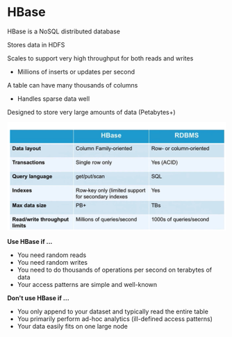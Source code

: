 # HBase

HBase is a NoSQL distributed database

Stores data in HDFS

Scales to support very high throughput for both reads and writes

* Millions of inserts or updates per second

A table can have many thousands of columns

* Handles sparse data well

Designed to store very large amounts of data \(Petabytes+\)

![](../.gitbook/assets/image%20%2813%29.png)

**Use HBase if ...**

* You need random reads
* You need random writes
* You need to do thousands of operations per second on terabytes of data
* Your access patterns are simple and well-known

**Don't use HBase if ...**

* You only append to your dataset and typically read the entire table
* You primarily perform ad-hoc analytics \(ill-defined access patterns\)
* Your data easily fits on one large node



